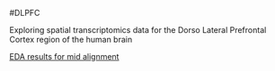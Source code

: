 #DLPFC

Exploring spatial transcriptomics data for the Dorso Lateral Prefrontal Cortex region of the human brain

[EDA results for mid alignment ](https://docs.google.com/document/d/1-m1gx4ZqKCFYUn__FWSHA_cgSyCcmd4_f-T7mD4_qgg/edit#heading=h.v5jb5xxv7wrn)
